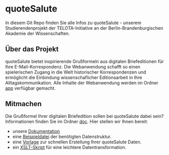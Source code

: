 # quoteSalute

In diesem Git Repo finden Sie alle Infos zu quoteSalute - unserem Studierendenprojekt der TELOTA-Initiative an der Berlin-Brandenburgischen Akademie der Wissenschaften.  

## Über das Projekt

quoteSalute bietet inspirierende Grußformeln aus digitalen Briefeditionen für Ihre E-Mail-Korrespondenz. Die Webanwendung schafft so einen spielerischen Zugang in die Welt historischer Korrespondenzen und ermöglicht die Einbindung wissenschaflicher Editionsarbeit in Ihre Alltagskommunikation. Alle Inhalte der Webanwendung werden im Ordner [app](https://github.com/telota/salutesig/tree/master/app) verfügbar gemacht.

## Mitmachen

Die Grußformel Ihrer digitalen Briefedition sollen bei quoteSalute dabei sein? Informationen finden Sie im Ordner [doc](https://github.com/telota/salutesig/tree/master/doc). Hier stellen wir Ihnen bereit:
* unsere [Dokumentation](https://github.com/telota/salutesig/blob/master/doc/docs/documentation-de.xml)
* eine [Beispieldatei](https://github.com/telota/salutesig/blob/master/doc/examples/example.xml) der benötigten Datenstruktur.
* eine [Vorlage](https://github.com/telota/salutesig/blob/master/doc/templates/template.xml) zur schnellen Erstellung Ihrer quoteSalute Daten.
* ein [XSLT-Skript](https://github.com/telota/salutesig/blob/master/doc/templates/template.xslt) für eine leichtere Datentransformation.

